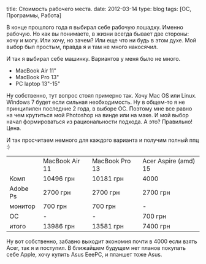title: Стоимость рабочего места.
date: 2012-03-14
type: blog
tags: [ОС, Программы, Работа]

В конце прошлого года я выбирал себе рабочую лошадку. Именно рабочую. Но как вы понимаете, в жизни всегда бывает две стороны: хочу и могу. Или хочу, но зачем? Или еще что ни будь в этом духе. Мой выбор был простым, правда я и там не много накосячил.

И так я выбирал себе машинку. Вариантов у меня было не много.

* MacBook Air 11"
* MacBook Pro 13"
* PC laptop 13"-15"

Ну собственно, тут вопрос стоял примерно так. Хочу Mac OS или Linux. Windows 7 будет если сильная необходимость. Ну в общем-то я не принципилен последние 2 года, в выборе ОС. Поэтому мне все равно на чем крутиться мой Photoshop на винде или на маке. И мой выбор начал формироваться из рациональности подхода. А это? Правильно! Цена. 

И так просчитаем немного для каждого варианта и получим полный ппц :) 

<table>
    <tr>
        <td></td>
        <td>MacBook Air 11</td>
        <td>MacBook Pro 13</td>
        <td>Acer Aspire (amd) 15</td>
    </tr>
    <tr>
        <td>Комп</td>
        <td>10496 грн</td>
        <td>10181 грн</td>
        <td>4000</td>
    </tr>
<tr>
        <td>Adobe Ps</td>
        <td>2700 грн</td>
        <td>2700 грн</td>
        <td>2700 грн</td>
    </tr>
<tr>
        <td>монитор</td>
        <td>700 грн</td>
        <td>700 грн</td>
        <td>-</td>
    </tr>
<tr>
        <td>ОС</td>
        <td>-</td>
        <td>-</td>
        <td>700 грн</td>
    </tr>
<tr>
        <td>итого</td>
        <td>13986 грн</td>
        <td>13581 грн</td>
        <td>7400 грн</td>
    </tr>
</table>

Ну вот собственно, забавно выходит экономия почти в 4000 если взять Acer, так я и поступил. В ближайшем будущем нет планов покупать себе Apple, хочу купить Asus EeePC, и планшет тоже Asus. 